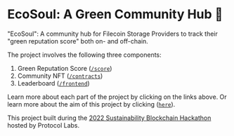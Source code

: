 # EcoSoul: A Green Community Hub 🌱

"EcoSoul": A community hub for Filecoin Storage Providers to track their "green reputation score" both on- and off-chain.

The project involves the following three components:

1. Green Reputation Score ([`/score`](score))
2. Community NFT ([`/contracts`](contracts))
3. Leaderboard ([`/frontend`](frontend))

Learn more about each part of the project by clicking on the links above. Or learn more about the aim of this project by clicking ([`here`](/CONTEXT.md)).

This project built during the [2022 Sustainability Blockchain Hackathon](https://gitcoin.co/hackathon/sustainable/?) hosted by Protocol Labs.
